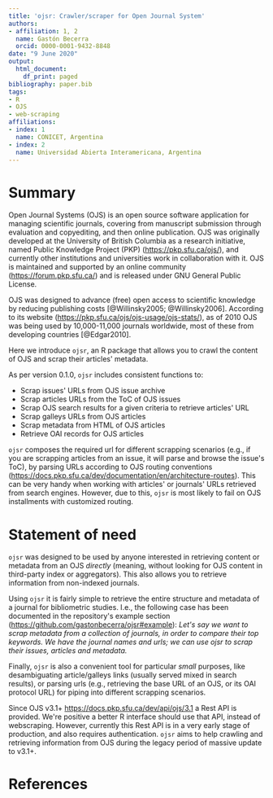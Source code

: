 ```yaml
---
title: 'ojsr: Crawler/scraper for Open Journal System'
authors:
- affiliation: 1, 2
  name: Gastón Becerra
  orcid: 0000-0001-9432-8848
date: "9 June 2020"
output:
  html_document:
    df_print: paged
bibliography: paper.bib
tags:
- R
- OJS
- web-scraping
affiliations:
- index: 1
  name: CONICET, Argentina
- index: 2
  name: Universidad Abierta Interamericana, Argentina
---
```


# Summary

Open Journal Systems (OJS) is an open source software application for managing scientific journals, covering from manuscript submission through evaluation and copyediting, and then online publication. OJS was originally developed at the University of British Columbia as a research initiative, named Public Knowledge Project (PKP) (<https://pkp.sfu.ca/ojs/>), and currently other institutions and universities work in collaboration with it. OJS is maintained and supported by an online community (<https://forum.pkp.sfu.ca/>) and is released under GNU General Public License.


OJS was designed to advance (free) open access to scientific knowledge by reducing publishing costs [@Willinsky2005; @Willinsky2006]. According to its website (<https://pkp.sfu.ca/ojs/ojs-usage/ojs-stats/>), as of 2010 OJS was being used by 10,000-11,000 journals worldwide, most of these from developing countries [@Edgar2010].

Here we introduce ``ojsr``, an R package that allows you to crawl the content of OJS and scrap their articles' metadata. 

As per version 0.1.0, ``ojsr`` includes consistent functions to:

- Scrap issues' URLs from OJS issue archive
- Scrap articles URLs from the ToC of OJS issues
- Scrap OJS search results for a given criteria to retrieve articles' URL
- Scrap galleys URLs from OJS articles
- Scrap metadata from HTML of OJS articles
- Retrieve OAI records for OJS articles

``ojsr`` composes the required url for different scrapping scenarios (e.g., if you are scrapping articles from an issue, it will parse and browse the issue's ToC), by parsing URLs according to OJS routing conventions (<https://docs.pkp.sfu.ca/dev/documentation/en/architecture-routes>). This can be very handy when working with articles' or journals' URLs retrieved from search engines. However, due to this, ``ojsr`` is most likely to fail on OJS installments with customized routing.

# Statement of need

``ojsr`` was designed to be used by anyone interested in retrieving content or metadata from an OJS *directly* (meaning, without looking for OJS content in third-party index or aggregators). This also allows you to retrieve information from non-indexed journals. 

Using ``ojsr`` it is fairly simple to retrieve the entire structure and metadata of a journal for bibliometric studies. I.e., the following case has been documented in the repository's example section (<https://github.com/gastonbecerra/ojsr#example>): *Let's say we want to scrap metadata from a collection of journals, in order to compare their top keywords. We have the journal names and urls; we can use ojsr to scrap their issues, articles and metadata.*

Finally, ``ojsr`` is also a convenient tool for particular *small* purposes, like desambiguating article/galleys links (usually served mixed in search results), or parsing urls (e.g., retrieving the base URL of an OJS, or its OAI protocol URL) for piping into different scrapping scenarios.

Since OJS v3.1+ <https://docs.pkp.sfu.ca/dev/api/ojs/3.1> a Rest API is provided. We're positive a better R interface should use that API, instead of webscraping. However, currently this Rest API is in a very early stage of production, and also requires authentication. ``ojsr`` aims to help crawling and retrieving information from OJS during the legacy period of massive update to v3.1+.

# References
